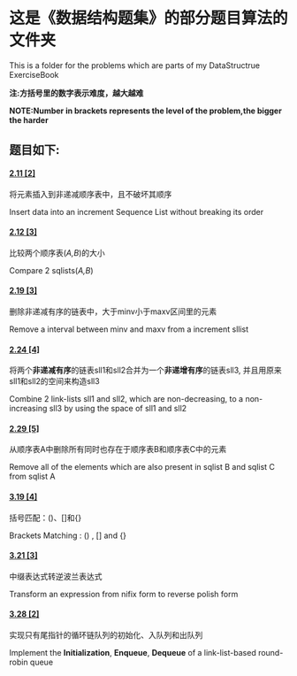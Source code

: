 # 这是《数据结构题集》的部分题目算法的文件夹
This is a folder for the problems which are parts of my DataStructrue ExerciseBook

**注:方括号里的数字表示难度，越大越难**

**NOTE:Number in brackets represents the level of the problem,the bigger the harder**

## 题目如下:
#### [2.11 [2]](2.11.2)

将元素插入到非递减顺序表中，且不破坏其顺序

Insert data into an increment Sequence List without breaking its order

#### [2.12 [3]](2.12.3)

比较两个顺序表(*A,B*)的大小

Compare 2 sqlists(*A,B*)

#### [2.19 [3]](2.19.3)

删除非递减有序的链表中，大于minv小于maxv区间里的元素

Remove a interval between minv and maxv from a increment sllist

#### [2.24 [4]](2.24.4)

将两个**非递减有序**的链表sll1和sll2合并为一个**非递增有序**的链表sll3, 并且用原来sll1和sll2的空间来构造sll3

Combine 2 link-lists sll1 and sll2, which are non-decreasing, to a non-increasing sll3 by using the space of sll1 and sll2

#### [2.29 [5]](2.29.5)

从顺序表A中删除所有同时也存在于顺序表B和顺序表C中的元素

Remove all of the elements which are also present in sqlist B and sqlist C from sqlist A

#### [3.19 [4]](3.19.4)

括号匹配：()、[]和{}

Brackets Matching : () , [] and {}

#### [3.21 [3]](3.21.3)
中缀表达式转逆波兰表达式

Transform an expression from nifix form to reverse polish form 

#### [3.28 [2]](3.28.2)
实现只有尾指针的循环链队列的初始化、入队列和出队列

Implement the **Initialization**, **Enqueue**, **Dequeue** of a link-list-based round-robin queue
